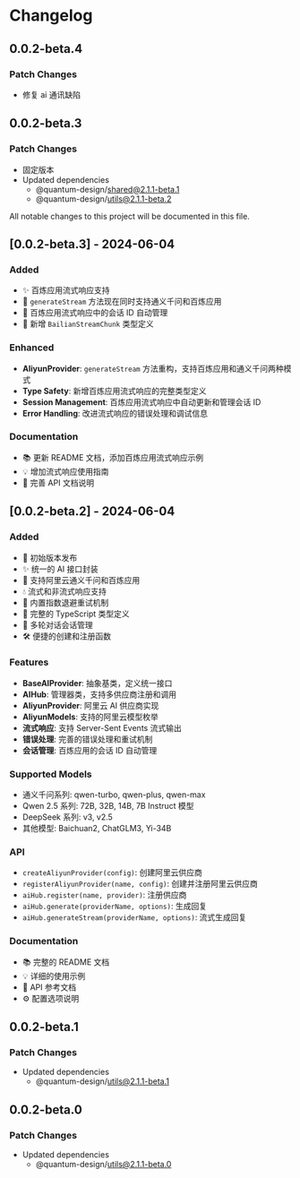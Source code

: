 # Changelog

## 0.0.2-beta.4

### Patch Changes

-   修复 ai 通讯缺陷

## 0.0.2-beta.3

### Patch Changes

-   固定版本
-   Updated dependencies
    -   @quantum-design/shared@2.1.1-beta.1
    -   @quantum-design/utils@2.1.1-beta.2

All notable changes to this project will be documented in this file.

## [0.0.2-beta.3] - 2024-06-04

### Added

-   ✨ 百炼应用流式响应支持
-   🔄 `generateStream` 方法现在同时支持通义千问和百炼应用
-   📝 百炼应用流式响应中的会话 ID 自动管理
-   🎯 新增 `BailianStreamChunk` 类型定义

### Enhanced

-   **AliyunProvider**: `generateStream` 方法重构，支持百炼应用和通义千问两种模式
-   **Type Safety**: 新增百炼应用流式响应的完整类型定义
-   **Session Management**: 百炼应用流式响应中自动更新和管理会话 ID
-   **Error Handling**: 改进流式响应的错误处理和调试信息

### Documentation

-   📚 更新 README 文档，添加百炼应用流式响应示例
-   💡 增加流式响应使用指南
-   🔧 完善 API 文档说明

## [0.0.2-beta.2] - 2024-06-04

### Added

-   🎉 初始版本发布
-   ✨ 统一的 AI 接口封装
-   🔄 支持阿里云通义千问和百炼应用
-   💧 流式和非流式响应支持
-   🔁 内置指数退避重试机制
-   🎯 完整的 TypeScript 类型定义
-   📝 多轮对话会话管理
-   🛠️ 便捷的创建和注册函数

### Features

-   **BaseAIProvider**: 抽象基类，定义统一接口
-   **AIHub**: 管理器类，支持多供应商注册和调用
-   **AliyunProvider**: 阿里云 AI 供应商实现
-   **AliyunModels**: 支持的阿里云模型枚举
-   **流式响应**: 支持 Server-Sent Events 流式输出
-   **错误处理**: 完善的错误处理和重试机制
-   **会话管理**: 百炼应用的会话 ID 自动管理

### Supported Models

-   通义千问系列: qwen-turbo, qwen-plus, qwen-max
-   Qwen 2.5 系列: 72B, 32B, 14B, 7B Instruct 模型
-   DeepSeek 系列: v3, v2.5
-   其他模型: Baichuan2, ChatGLM3, Yi-34B

### API

-   `createAliyunProvider(config)`: 创建阿里云供应商
-   `registerAliyunProvider(name, config)`: 创建并注册阿里云供应商
-   `aiHub.register(name, provider)`: 注册供应商
-   `aiHub.generate(providerName, options)`: 生成回复
-   `aiHub.generateStream(providerName, options)`: 流式生成回复

### Documentation

-   📚 完整的 README 文档
-   💡 详细的使用示例
-   🔧 API 参考文档
-   ⚙️ 配置选项说明

## 0.0.2-beta.1

### Patch Changes

-   Updated dependencies
    -   @quantum-design/utils@2.1.1-beta.1

## 0.0.2-beta.0

### Patch Changes

-   Updated dependencies
    -   @quantum-design/utils@2.1.1-beta.0

